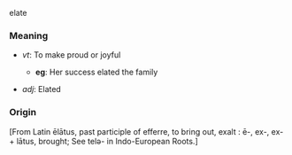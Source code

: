 elate
### Meaning
+ _vt_: To make proud or joyful
	+ __eg__: Her success elated the family

+ _adj_: Elated

### Origin

[From Latin ēlātus, past participle of efferre, to bring out, exalt : ē-, ex-, ex- + lātus, brought; See telə- in Indo-European Roots.]

